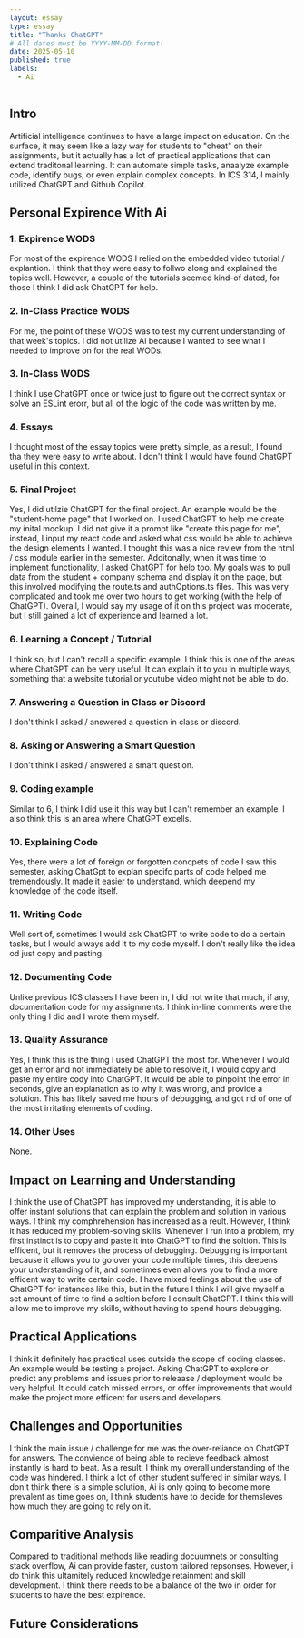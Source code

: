 ```yaml
---
layout: essay
type: essay
title: "Thanks ChatGPT"
# All dates must be YYYY-MM-DD format!
date: 2025-05-10
published: true
labels:
  - Ai
---
```


<!-- <img width="200px" class="rounded float-start pe-4" src="../img/difficulty/degree_difficulty.jpg"> -->

## Intro 

Artificial intelligence continues to have a large impact on education. On the surface, it may seem like a lazy way for students to "cheat" on their assignments, but it actually has a lot of practical applications that can extend traditonal learning. It can automate simple tasks, anaalyze example code, identify bugs, or even explain complex concepts. In ICS 314, I mainly utilized ChatGPT and Github Copilot. 

## Personal Expirence With Ai

### 1. Expirence WODS

For most of the expirence WODS I relied on the embedded video tutorial / explantion. I think that they were easy to follwo along and explained the topics well. However, a couple of the tutorials seemed kind-of dated, for those I think I did ask ChatGPT for help.

### 2. In-Class Practice WODS

For me, the point of these WODS was to test my current understanding of that week's topics. I did not utilize Ai because I wanted to see what I needed to improve on for the real WODs.

### 3. In-Class WODS

I think I use ChatGPT once or twice just to figure out the correct syntax or solve an ESLint erorr, but all of the logic of the code was written by me. 

### 4. Essays

I thought most of the essay topics were pretty simple, as a result, I found tha they were easy to write about. I don't think I would have found ChatGPT useful in this context.

### 5. Final Project 

Yes, I did utilzie ChatGPT for the final project. An example would be the "student-home page" that I worked on. I used ChatGPT to help me create my inital mockup. I did not give it a prompt like "create this page for me", instead, I input my react code and asked what css would be able to achieve the design elements I wanted. I thought this was a nice review from the html / css module earlier in the semester. Additonally, when it was time to implement functionality, I asked ChatGPT for help too. My goals was to pull data from the student + company schema and display it on the page, but this involved modifying the route.ts and authOptions.ts files. This was very complicated and took me over two hours to get working (with the help of ChatGPT). Overall, I would say my usage of it on this project was moderate, but I still gained a lot of experience and learned a lot. 

### 6. Learning a Concept / Tutorial 

I think so, but I can't recall a specific example. I think this is one of the areas where ChatGPT can be very useful. It can explain it to you in multiple ways, something that a website tutorial or youtube video might not be able to do. 

### 7. Answering a Question in Class or Discord

I don't think I asked / answered a question in class or discord.

### 8. Asking or Answering a Smart Question 

I don't think I asked / answered a smart question.

### 9. Coding example 

Similar to 6, I think I did use it this way but I can't remember an example. I also think this is an area where ChatGPT excells. 

### 10. Explaining Code

Yes, there were a lot of foreign or forgotten concpets of code I saw this semester, asking ChatGpt to explan specifc parts of code helped me tremendously. It made it easier to understand, which deepend my knowledge of the code itself.

### 11. Writing Code

Well sort of, sometimes I would ask ChatGPT to write code to do a certain tasks, but I would always add it to my code myself. I don't really like the idea od just copy and pasting.

### 12. Documenting Code 

Unlike previous ICS classes I have been in, I did not write that much, if any, documentation code for my assignments. I think in-line comments were the only thing I did and I wrote them myself.

### 13. Quality Assurance 

Yes, I think this is the thing I used ChatGPT the most for. Whenever I would get an error and not immediately be able to resolve it, I would copy and paste my entire cody into ChatGPT. It would be able to pinpoint the error in seconds, give an explanation as to why it was wrong, and  provide a solution. This has likely saved me hours of debugging, and got rid of one of the most irritating elements of coding. 

### 14. Other Uses

None.

## Impact on Learning and Understanding 

I think the use of ChatGPT has improved my understanding, it is able to offer instant solutions that can explain the problem and solution in various ways. I think my comphrehension has increased as a reult. However, I think it has reduced my problem-solving skills. Whenever I run into a problem, my first instinct is to copy and paste it into ChatGPT to find the soltion. This is efficent, but it removes the process of debugging. Debugging is important because it allows you to go over your code multiple times, this deepens your understanding of it, and sometimes even allows you to find a more efficent way to write certain code. I have mixed feelings about the use of ChatGPT for instances like this, but in the future I think I will give myself a set amount of time to find a soltion before I consult ChatGPT. I think this will allow me to improve my skills, without having to spend hours debugging.

## Practical Applications 

I think it definitely has practical uses outside the scope of coding classes. An example would be testing a project. Asking ChatGPT to explore or predict any problems and issues prior to releaase / deployment would be very helpful. It could catch missed errors, or offer improvements that would make the project more efficent for users and developers. 

## Challenges and Opportunities 

I think the main issue / challenge for me was the over-reliance on ChatGPT for answers. The convience of being able to recieve feedback almost instantly is hard to beat. As a result, I think my overall understanding of the code was hindered. I think a lot of other student suffered in similar ways. I don't think there is a simple solution, Ai is only going to become more prevalent as time goes on, I think students have to decide for themsleves how much they are going to rely on it. 

## Comparitive Analysis 

Compared to traditional methods like reading docuumnets or consulting stack overflow, Ai can provide faster, custom tailored repsonses. However, i do think this ultamitely reduced knowledge retainment and skill development. I think there needs to be a balance of the two in order for students to have the best expirence. 

## Future Considerations 



